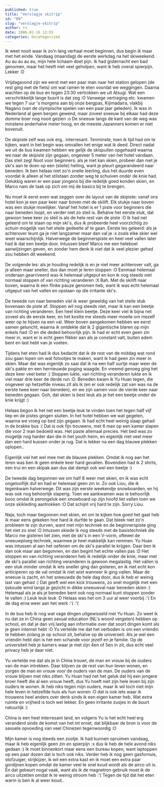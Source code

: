 ```yaml
---
published: true
title: "Verslagje skitrip"
id: "89"
slug: "verslagje-skitrip"
author: rv
date: 2006-02-16 12:55
categories: Uncategorized
---
```

Ik weet nooit waar ik zo'n lang verhaal moet beginnen, dus begin ik maar met het einde. Vandaag (maandag) de eerste werkdag na het skiweekend. Au au au au au, mijn hele lichaam doet pijn. Ik had gisternacht een bad genomen, maar het heeft niet veel geholpen, want ik heb overal spierpijn. Lekker :D<br /><br />Vrijdagavond zijn we eerst met een paar man naar het station gelopen (de rest ging met de fiets) om wat ramen te eten voordat we weggingen. Daarna wachten op de bus en tegen  23:30 vertrokken we uit Atsugi. Wat een verschrikkelijk lange busrit is dat zeg :O Vanwege vertraging etc. kwamen we tegen 7 uur 's morgens aan bij onze bergpas, Kijimadaira, vlakbij Nagano (van de olympische spelen van een paar jaar geleden). Ik was in Nederland al geen bergen gewend, maar zoveel sneeuw bij elkaar had deze domme boer nog nooit gezien :o De sneeuw langs de kant van de weg was minstens anderhalve meter hoog, en de meeste Japanners komen er niet bovenuit.<br /><br />De skipiste zelf was ook erg.. interresant. Tenminste, toen ik tijd had om te kijken, want in het begin was omvallen het enige wat ik deed. Direct nadat we uit de bus kwamen hebben we gelijk de skispullen opgehaald waarna we naar de skipiste zijn gegaan, ongeveer 5 meter van het hotel vandaan. Das steil zeg! Noot voor beginners: als je niet kan skien, probeer dan niet je ski's aan te doen op een (steile) helling, want je pleurt gegarandeerd naar beneden. Ik ben helaas niet zo'n snelle leerling, dus het duurde even voordat ik alleen al het stilstaan zonder weg te schuiven onder de knie had. Gelukkig waren er een paar jongens bij die redelijk goed konden skien, en Marco nam de taak op zich om mij de basics bij te brengen.<br /><br />Nu moet ik eerst even wat zeggen over de layout van de skipiste: vanaf ons hotel kon je een paar keer naar boven met de skilift. Elk stukje naar boven was een stukje moeilijker. Vanaf het hotel is er 1 piste voor beginners die naar beneden loopt, en verder niet zo steil is. Behalve het eerste stuk, dat gewoon twee keer zo steil is als de hele rest van de piste :O Ik had net geleerd om te staan op mijn ski's, dus ik probeerde heel voorzichtig zo schuin mogelijk van het steile gedeelte af te gaan. Eerste les geleerd: als je achterover leunt ga je niet langzamer maar dan val je :x zoals elke skier wel weet waarschijnlijk. Halverwege de beginnerspiste en heel veel vallen later had ik dat een beetje door. Intussen bleef Marco me een heleboel aanwijzingen geven, en zonder hem denk ik niet dat ik veel plezier gehad zou hebben dit weekend.<br /><br />De volgende les: als je houding redelijk is en je niet meer achterover valt, ga je alleen maar sneller, dus dan moet je leren stoppen :O Eenmaal helemaal onderaan gearriveerd was ik helemaal uitgeput en kon ik nog steeds niet normaal stoppen of van richting veranderen :X Bah. Met de skilift naar boven, waarna ik een flinke pauze genomen heb, want ik was echt helemaal uitgeput van het vallen en opstaan op die irritante ski's.<br /><br />De tweede run naar beneden viel ik weer geweldig van het steile stuk bovenaan de piste  af. Stoppen wil nog steeds niet, maar ik kan een beetje van richting veranderen. Een heel klein beetje. Deze keer viel ik bijna net zoveel als de eerste keer, en het kostte me steeds meer moeite om mezelf weer op te hijsen na een val. Weer boven aangekomen hebben we eerst samen geluncht, waarna ik ontdekte dat ik 2 gigantische blaren op mijn enkels had :O en die deded behoorlijk pijn. Ik had er echt even geen zin meer in, want er is echt geen flikker aan als je constant valt, buiten adem bent en last hebt van je voeten.<br /><br />Tijdens het eten had ik dus bedacht dat ik de rest van de middag wat rond zou gaan lopen om wat fotootjes te maken, want ik had geen zin meer in skien. Maar dat was eigenlijk zo saai dat ik na een half uurtje maar weer de ski's pakte en een hernieuwde poging waagde. En vreemd genoeg ging het deze keer veel beter :) Stoppen lukte, van richting veranderen lukte en ik viel maar drie keer de derde run :D. Beneden kwam ik Yu Huan tegen, die ongeveer op hetzelfde niveau zit als ik (en er ook redelijk zat van was na de eerste twee keer naar beneden), en we zijn samen voor de vierde keer naar beneden gegaan. Goh, dat skien is best leuk als je het een beetje onder de knie krijgt :)<br /><br />Helaas begon ik het net een beetje leuk te vinden toen het tegen half vijf liep en de pistes gingen sluiten. In het hotel hebben we wat gegeten, waarna we vroeg op bed zijn gegaan. Ik had echt heel weinig slaap gehad in de brakke bus :( Dat is ook fijn trouwens, met 6 man op een kamer slapen die voor 2 man bedoeld was. Het paste allemaal precies. Het bed was zo mogelijk nog harder dan die in het youth heim, en eigenlijk niet veel meer dan een hard kussen onder je rug. Dat is lekker na een dag blauwe plekken oplopen..<br /><br />Eigenlijk viel het wel mee met de blauwe plekken. Omdat ik nog aan het leren was ben ik geen enkele keer hard gevallen. Bovendien had ik 2 shirts, een trui en een skipak aan dus dat dempt ook wel een beetje :)<br /><br />De tweede dag begonnen we om half 8 weer met skien, en ik was echt ongelooflijk duf en had er helemaal geen zin in. Zo ook Liou, die ik tegenkwam halverwege. Dit was zijn eerste weekendje snowboarden, en hij was ook nog behoorlijk slaperig. Toen we aankwamen was ie behoorlijk boos omdat ik perongeluk een snowboard op zijn hoofd liet vallen toen we onze skikleding aantrokken :O Dat schijnt vrij hard te zijn. Sorry Liou.<br /><br />Naja, toch maar begonnen met skien, en om te kijken hoe goed het gaat heb ik maar eens gekeken hoe hard ik durfde te gaan. Dat bleek niet zo'n probleem te zijn durven, want met mijn techniek en de beginnerspiste ging het niet zo snel :O Intussen skiede ik nog steeds met de basistechniek die Marco me gisteren liet zien, met de ski's in een V-vorm, oftewel de sneeuwploeg techniek, waarmee je heel makkelijk kan remmen. Yu Huan was intussen al aan het oefenen om de ski's parallel te krijgen. Daar ben ik dan ook maar aan begonnen, en dan begint het echte vallen pas :D Het stoppen en van richting veranderen heb ik redelijk onder de knie, maar met de ski's parallel van richting veranderen is gewoon megalastig. Het vallen is een stuk minder omdat ik iets sneller ging dan gisteren, en ik niet echt kon anticiperen op de val omdat ik niet wist wanneer ik ging vallen. Maar de sneeuw is zacht, en het sneeuwde de hele dag door, dus ik heb er weinig last van gehad :) Dat geeft wel een kick trouwens, zo snel mogelijk met een ijskoude wind langs je gezicht in dikke sneeuwval naar beneden skien :) Helemaal als je als je beneden bent ook nog normaal kunt stoppen zonder te vallen :) Leuk leuk leuk :D Helaas was het om 3 uur al weer voorbij :'( En de dag erna weer aan het werk :'( :'(<br /><br />In de bus heb ik nog wat vage dingen uitgewisseld met Yu Huan. Zo weet ik nu dat ze in China geen sexual education (NL's woord vergeten) hebben op school, en dat je dan vrij lastig aan informatie over dat soort dingen komt als je geen internet hebt :O Yu vertelde me dat het verboden is om een vriendin te hebben zolang je op school zit, behalve op de universeit. Als je wel een vriendin hebt dan is het een schande voor jezelf en je familie. Op de universiteit heb je kamers waar je met zijn 4en of 5en in zit, dus echt veel privacy heb je daar niet.<br /><br />Yu vertelde me dat als je in China trouwt, de man en vrouw bij de ouders van de man intrekken. Daar blijven ze de rest van hun leven wonen, en zorgen de man en vrouw voor de ouders van de man. De ouders van de vrouw blijven met niks zitten. Yu Huan had net het geluk dat hij een jongere broer heeft die al een vrouw heeft, dus Yu hoeft niet zijn hele leven bij zijn ouders te wonen. Ik heb niks tegen mijn ouders, maar ik wil toch niet mijn hele leven in hetzelfde huis als hun wonen :O dat is ook iets waar ik trouwens heel anders over denk sinds ik een eigen kamer heb. Wat extra ruimte en vrijheid is toch wel lekker. En geen irritante zusjes in de buurt natuurlijk :)<br /><br />China is een heel interresant land, en volgens Yu is het echt heel erg veranderd sinds de komst van het int
ernet, dat blijkbaar de bron is voor de sexuele opvoeding van veel Chinezen tegenwoordig :O<br /><br />Mijn kamer is nog steeds een zootje. Ik had kunnen opruimen vandaag, maar ik heb eigenlijk geen zin en spierpijn :x dus ik heb de hele avond niks gedaan :) Ik moet binnenkort maar eens een bureau kopen, want laptoppen op een paar dozen dat is toch ook niks. Verder heb ik nog geen gasfornuis, stofzuiger, strijkijzer, ik wil een extra kast en ik moet een extra paar gordijnen kopen omdat de kamer veel te snel koud wordt als de airco uit is. En dat gebeurt nogal vaak, want als ik de magnetron gebruik moet ik de airco uitzetten omdat ik te weinig stroom heb :'( Tegen de tijd dat het eten warm is ben ik al weer koud..